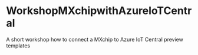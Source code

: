 # WorkshopMXchipwithAzureIoTCentral
A short workshop how to connect a MXchip to Azure IoT Central preview templates
